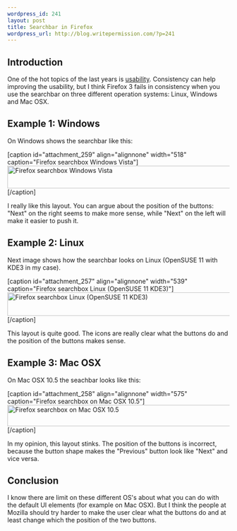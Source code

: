 ```yaml
--- 
wordpress_id: 241
layout: post
title: Searchbar in Firefox
wordpress_url: http://blog.writepermission.com/?p=241
---
```

<h2>Introduction</h2>
One of the hot topics of the last years is <a href="http://en.wikipedia.org/wiki/Usability">usability</a>. Consistency can help improving the usability, but I think Firefox 3 fails in consistency when you use the searchbar on three different operation systems: Linux, Windows and Mac OSX.

<!--more-->
<h2>Example 1: Windows</h2>
On Windows shows the searchbar like this:

[caption id="attachment_259" align="alignnone" width="518" caption="Firefox searchbox Windows Vista"]<img class="size-full wp-image-259" title="ff-searchbox-windows" src="http://blog.writepermission.com/wp-content/uploads/2009/09/ff-searchbox-windows.png" alt="Firefox searchbox Windows Vista" width="518" height="51" />[/caption]

I really like this layout. You can argue about the position of the buttons: "Next" on the right seems to make more sense, while "Next" on the left will make it easier to push it.

<h2>Example 2: Linux</h2>
Next image shows how the searchbar looks on Linux (OpenSUSE 11 with KDE3 in my case).

[caption id="attachment_257" align="alignnone" width="539" caption="Firefox searchbox Linux (OpenSUSE 11 KDE3)"]<img class="size-full wp-image-257" title="ff-searchbox-linux" src="http://blog.writepermission.com/wp-content/uploads/2009/09/ff-searchbox-linux.png" alt="Firefox searchbox Linux (OpenSUSE 11 KDE3)" width="539" height="53" />[/caption]

This layout is quite good. The icons are really clear what the buttons do and the position of the buttons makes sense.

<h2>Example 3: Mac OSX</h2>
On Mac OSX 10.5 the seachbar looks like this:

[caption id="attachment_258" align="alignnone" width="575" caption="Firefox searchbox on Mac OSX 10.5"]<img class="size-full wp-image-258" title="ff-searchbox-mac" src="http://blog.writepermission.com/wp-content/uploads/2009/09/ff-searchbox-mac.png" alt="Firefox searchbox on Mac OSX 10.5" width="575" height="48" />[/caption]

In my opinion, this layout stinks. The position of the buttons is incorrect, because the button shape makes the "Previous" button look like "Next" and vice versa.

<h2>Conclusion</h2>
I know there are limit on these different OS's about what you can do with the default UI elements (for example on Mac OSX). But I think the people at Mozilla should try harder to make the user clear what the buttons do and at least change which the position of the two buttons.
